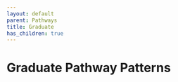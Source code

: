 ```yaml
---
layout: default
parent: Pathways
title: Graduate
has_children: true
---
```

# Graduate Pathway Patterns